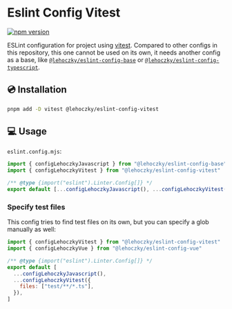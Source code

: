 # Eslint Config Vitest

[![npm version](https://badge.fury.io/js/@lehoczky%2Feslint-config-vitest.svg)](https://badge.fury.io/js/@lehoczky%2Feslint-config-vitest)

ESLint configuration for project using [vitest](https://vitest.dev/). Compared to other configs in this repository, this one cannot be used on its own, it needs another config as a base, like [`@lehoczky/eslint-config-base`](../eslint-config-base/) or [`@lehoczky/eslint-config-typescript`](../eslint-config-typescript/).

## 💿 Installation

```sh
pnpm add -D vitest @lehoczky/eslint-config-vitest
```

## 💻 Usage

`eslint.config.mjs`:

```js
import { configLehoczkyJavascript } from "@lehoczky/eslint-config-base"
import { configLehoczkyVitest } from "@lehoczky/eslint-config-vitest"

/** @type {import("eslint").Linter.Config[]} */
export default [...configLehoczkyJavascript(), ...configLehoczkyVitest()]
```

### Specify test files

This config tries to find test files on its own, but you can specify a glob manually as well:

```js
import { configLehoczkyVitest } from "@lehoczky/eslint-config-vitest"
import { configLehoczkyVue } from "@lehoczky/eslint-config-vue"

/** @type {import("eslint").Linter.Config[]} */
export default [
  ...configLehoczkyJavascript(),
  ...configLehoczkyVitest({
    files: ["test/**/*.ts"],
  }),
]
```
